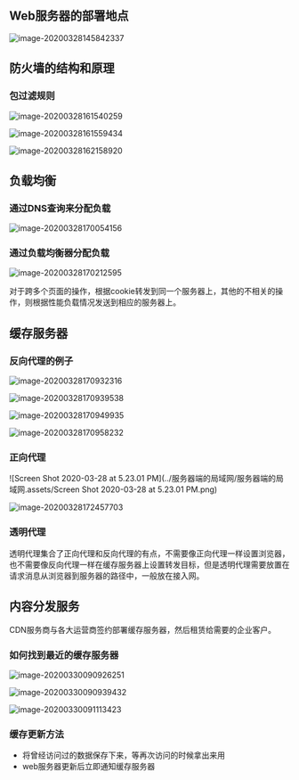 ## Web服务器的部署地点

![image-20200328145842337](../服务器端的局域网/服务器端的局域网.assets/image-20200328145842337.png)



## 防火墙的结构和原理

### 包过滤规则

![image-20200328161540259](../服务器端的局域网/服务器端的局域网.assets/image-20200328161540259.png)

![image-20200328161559434](../服务器端的局域网/服务器端的局域网.assets/image-20200328161559434.png)

![image-20200328162158920](../服务器端的局域网/服务器端的局域网.assets/image-20200328162158920.png)



## 负载均衡

### 通过DNS查询来分配负载

![image-20200328170054156](../服务器端的局域网/服务器端的局域网.assets/image-20200328170054156.png)

### 通过负载均衡器分配负载

![image-20200328170212595](../服务器端的局域网/服务器端的局域网.assets/image-20200328170212595.png)

对于跨多个页面的操作，根据cookie转发到同一个服务器上，其他的不相关的操作，则根据性能负载情况发送到相应的服务器上。

## 缓存服务器

### 反向代理的例子

![image-20200328170932316](../服务器端的局域网/服务器端的局域网.assets/image-20200328170932316.png)

![image-20200328170939538](../服务器端的局域网/服务器端的局域网.assets/image-20200328170939538.png)

![image-20200328170949935](../服务器端的局域网/服务器端的局域网.assets/image-20200328170949935.png)

![image-20200328170958232](../服务器端的局域网/服务器端的局域网.assets/image-20200328170958232.png)

### 正向代理

![Screen Shot 2020-03-28 at 5.23.01 PM](../服务器端的局域网/服务器端的局域网.assets/Screen Shot 2020-03-28 at 5.23.01 PM.png)

![image-20200328172457703](../服务器端的局域网/服务器端的局域网.assets/image-20200328172457703.png)

### 透明代理

透明代理集合了正向代理和反向代理的有点，不需要像正向代理一样设置浏览器，也不需要像反向代理一样在缓存服务器上设置转发目标，但是透明代理需要放置在请求消息从浏览器到服务器的路径中，一般放在接入网。



## 内容分发服务

CDN服务商与各大运营商签约部署缓存服务器，然后租赁给需要的企业客户。

### 如何找到最近的缓存服务器

![image-20200330090926251](../服务器端的局域网/服务器端的局域网.assets/image-20200330090926251.png)

![image-20200330090939432](../服务器端的局域网/服务器端的局域网.assets/image-20200330090939432.png)

![image-20200330091113423](../服务器端的局域网/服务器端的局域网.assets/image-20200330091113423.png)

### 缓存更新方法

- 将曾经访问过的数据保存下来，等再次访问的时候拿出来用
- web服务器更新后立即通知缓存服务器
